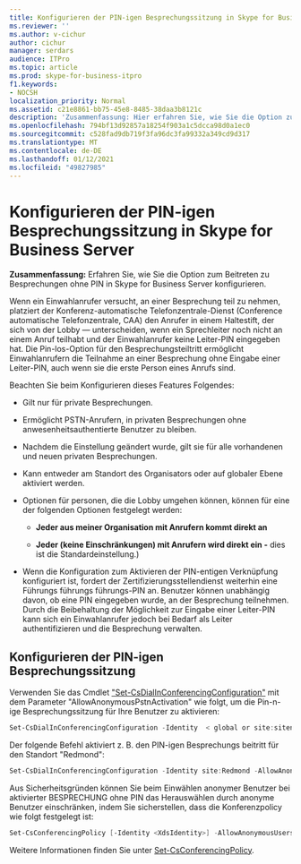 ```yaml
---
title: Konfigurieren der PIN-igen Besprechungssitzung in Skype for Business Server
ms.reviewer: ''
ms.author: v-cichur
author: cichur
manager: serdars
audience: ITPro
ms.topic: article
ms.prod: skype-for-business-itpro
f1.keywords:
- NOCSH
localization_priority: Normal
ms.assetid: c21e8861-bb75-45e8-8485-38daa3b8121c
description: 'Zusammenfassung: Hier erfahren Sie, wie Sie die Option zum Beitreten zu Besprechungen ohne PIN in Skype for Business Server konfigurieren.'
ms.openlocfilehash: 794bf13d92857a18254f903a1c5dcca98d0a1ec0
ms.sourcegitcommit: c528fad9db719f3fa96dc3fa99332a349cd9d317
ms.translationtype: MT
ms.contentlocale: de-DE
ms.lasthandoff: 01/12/2021
ms.locfileid: "49827985"
---
```

# <a name="configure-pin-less-meeting-join-in-skype-for-business-server"></a>Konfigurieren der PIN-igen Besprechungssitzung in Skype for Business Server
 
**Zusammenfassung:** Erfahren Sie, wie Sie die Option zum Beitreten zu Besprechungen ohne PIN in Skype for Business Server konfigurieren.
  
Wenn ein Einwahlanrufer versucht, an einer Besprechung teil zu nehmen, platziert der Konferenz-automatische Telefonzentrale-Dienst (Conference automatische Telefonzentrale, CAA) den Anrufer in einem Haltestift, der sich von der Lobby &#x2014; unterscheiden, wenn ein Sprechleiter noch nicht an einem Anruf teilhabt und der Einwahlanrufer keine Leiter-PIN eingegeben hat. Die Pin-los-Option für den Besprechungsteiltritt ermöglicht Einwahlanrufern die Teilnahme an einer Besprechung ohne Eingabe einer Leiter-PIN, auch wenn sie die erste Person eines Anrufs sind. 
  
Beachten Sie beim Konfigurieren dieses Features Folgendes:
  
- Gilt nur für private Besprechungen.
    
- Ermöglicht PSTN-Anrufern, in privaten Besprechungen ohne anwesenheitsauthentierte Benutzer zu bleiben.
    
- Nachdem die Einstellung geändert wurde, gilt sie für alle vorhandenen und neuen privaten Besprechungen.
    
- Kann entweder am Standort des Organisators oder auf globaler Ebene aktiviert werden.
    
- Optionen für personen, die die Lobby umgehen können, können für eine der folgenden Optionen festgelegt werden: 
    
  - **Jeder aus meiner Organisation mit Anrufern kommt direkt an**
    
  - **Jeder (keine Einschränkungen) mit Anrufern wird direkt ein -** dies ist die Standardeinstellung.)
    
- Wenn die Konfiguration zum Aktivieren der PIN-entigen Verknüpfung konfiguriert ist, fordert der Zertifizierungsstellendienst weiterhin eine Führungs führungs führungs-PIN an. Benutzer können unabhängig davon, ob eine PIN eingegeben wurde, an der Besprechung teilnehmen. Durch die Beibehaltung der Möglichkeit zur Eingabe einer Leiter-PIN kann sich ein Einwahlanrufer jedoch bei Bedarf als Leiter authentifizieren und die Besprechung verwalten.
    
## <a name="configure-pin-less-meeting-join"></a>Konfigurieren der PIN-igen Besprechungssitzung

Verwenden Sie das Cmdlet ["Set-CsDialInConferencingConfiguration"](https://docs.microsoft.com/powershell/module/skype/set-csdialinconferencingconfiguration?view=skype-ps) mit dem Parameter "AllowAnonymousPstnActivation" wie folgt, um die Pin-n-ige Besprechungssitzung für Ihre Benutzer zu aktivieren:
  
```PowerShell
Set-CsDialInConferencingConfiguration -Identity  < global or site:sitename>  -AllowAnonymousPstnActivation $True
```

Der folgende Befehl aktiviert z. B. den PIN-igen Besprechungs beitritt für den Standort "Redmond":
  
```PowerShell
Set-CsDialInConferencingConfiguration -Identity site:Redmond -AllowAnonymousPstnActivation $True
```

Aus Sicherheitsgründen können Sie beim Einwählen anonymer Benutzer bei aktivierter BESPRECHUNG ohne PIN das Herauswählen durch anonyme Benutzer einschränken, indem Sie sicherstellen, dass die Konferenzpolicy wie folgt festgelegt ist:
  
```PowerShell
Set-CsConferencingPolicy [-Identity <XdsIdentity>] -AllowAnonymousUsersToDialOut $False
```

Weitere Informationen finden Sie unter [Set-CsConferencingPolicy](https://docs.microsoft.com/powershell/module/skype/set-csconferencingpolicy?view=skype-ps).
  

